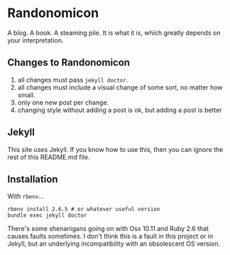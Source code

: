 # Randonomicon

A blog. A book. A steaming pile. It is what it is, which greatly depends on your interpretation.

## Changes to Randonomicon

1. all changes must pass `jekyll doctor`.
2. all changes must include a visual change of some sort, no matter how small.
3. only one new post per change.
4. changing style without adding a post is ok, but adding a post is better


## Jekyll
This site uses Jekyll. If you know how to use this, then you can ignore the rest of this README.md file. 

## Installation
With `rbenv`...

```
rbenv install 2.6.5 # or whatever useful version
bundle exec jekyll doctor
```

There's some shenanigans going on with Osx 10.11 and Ruby 2.6 that causes faults sometimes. I don't think this is a 
fault in this project or in Jekyll, but an underlying incompatibility with an obsolescent OS version. 
